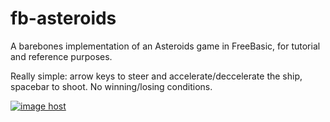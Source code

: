 # fb-asteroids
A barebones implementation of an Asteroids game in FreeBasic, for tutorial and reference purposes.

Really simple: arrow keys to steer and accelerate/deccelerate the ship, spacebar to shoot. No winning/losing conditions.

<a href="https://imgbox.com/pqLnTJB6" target="_blank"><img src="https://thumbs2.imgbox.com/9e/28/pqLnTJB6_t.png" alt="image host"/></a>
